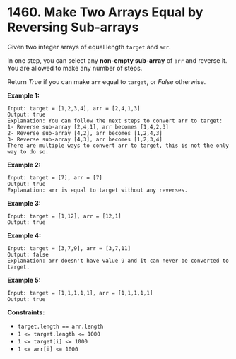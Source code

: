 # 1460. Make Two Arrays Equal by Reversing Sub-arrays


Given two integer arrays of equal length `target` and `arr`.

In one step, you can select any __non-empty sub-array__ of `arr` and reverse
it. You are allowed to make any number of steps.

Return _True_ if you can make `arr` equal to `target`, or _False_ otherwise.

__Example 1:__

```
Input: target = [1,2,3,4], arr = [2,4,1,3]
Output: true
Explanation: You can follow the next steps to convert arr to target:
1- Reverse sub-array [2,4,1], arr becomes [1,4,2,3]
2- Reverse sub-array [4,2], arr becomes [1,2,4,3]
3- Reverse sub-array [4,3], arr becomes [1,2,3,4]
There are multiple ways to convert arr to target, this is not the only way to do so.
```

__Example 2:__

```
Input: target = [7], arr = [7]
Output: true
Explanation: arr is equal to target without any reverses.
```

__Example 3:__

```
Input: target = [1,12], arr = [12,1]
Output: true
```

__Example 4:__

```
Input: target = [3,7,9], arr = [3,7,11]
Output: false
Explanation: arr doesn't have value 9 and it can never be converted to target.
```

__Example 5:__

```
Input: target = [1,1,1,1,1], arr = [1,1,1,1,1]
Output: true
```

__Constraints:__

* `target.length == arr.length`
* `1 <= target.length <= 1000`
* `1 <= target[i] <= 1000`
* `1 <= arr[i] <= 1000`
